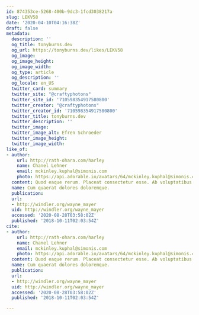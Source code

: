 ```yaml
---
id: 874353ce-5268-400b-9dc3-1fcd3038217a
slug: LEKV58
date: '2020-04-10T04:16:38Z'
draft: false
metadata:
  description: ''
  og_title: tonyburns.dev
  og_url: https://tonyburns.dev/likes/LEKV58
  og_image: 
  og_image_height: 
  og_image_width: 
  og_type: article
  og_description: ''
  og_locale: en_US
  twitter_card: summary
  twitter_site: "@craftyphotons"
  twitter_site_id: '710598354917580800'
  twitter_creator: "@craftyphotons"
  twitter_creator_id: '710598354917580800'
  twitter_title: tonyburns.dev
  twitter_description: ''
  twitter_image: 
  twitter_image_alt: Efren Schroeder
  twitter_image_height: 
  twitter_image_width: 
like_of:
- author:
    url: http://rath-ohara.com/harley
    name: Chanel Lehner
    email: mckinley.kuphal@simonis.com
    photo: https://api.adorable.io/avatars/64/mckinley.kuphal@simonis.com.png
  content: Quod eaque rerum. Placeat consectetur esse. Ab voluptatibus porro.
  name: Cum quaerat dolores doloremque.
  publication: 
  url:
  - http://windler.org/wayne_mayer
  uid: http://windler.org/wayne_mayer
  accessed: '2020-08-28T03:58:02Z'
  published: '2018-10-11T02:03:54Z'
cite:
- author:
    url: http://rath-ohara.com/harley
    name: Chanel Lehner
    email: mckinley.kuphal@simonis.com
    photo: https://api.adorable.io/avatars/64/mckinley.kuphal@simonis.com.png
  content: Quod eaque rerum. Placeat consectetur esse. Ab voluptatibus porro.
  name: Cum quaerat dolores doloremque.
  publication: 
  url:
  - http://windler.org/wayne_mayer
  uid: http://windler.org/wayne_mayer
  accessed: '2020-08-28T03:58:02Z'
  published: '2018-10-11T02:03:54Z'

---
```



